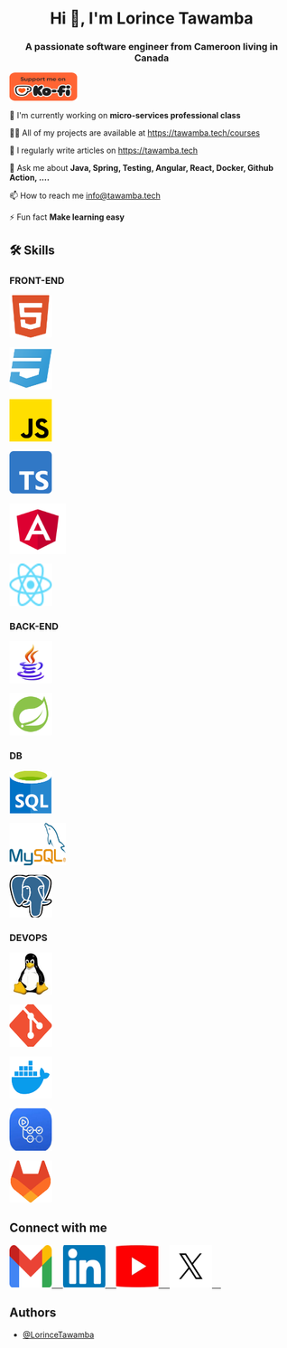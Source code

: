 #  <h1 align="center">Hi 👋, I'm Lorince Tawamba</h1> 

### **<p align="center">A passionate software engineer from Cameroon living in Canada</p>**

<p> 
	<a href="https://ko-fi.com/lorincetawamba" target="_blank">
		<img src="https://github.com/LorinceTawamba/LorinceTawamba/blob/main/images/kofi.png" alt="Kofi" height="50" width="120" /> 
	</a> 
</p>

🔭 I'm currently working on **micro-services professional class** 

👩‍💻 All of my projects are available at https://tawamba.tech/courses 

📝 I regularly write articles on https://tawamba.tech 

💬 Ask me about **Java, Spring, Testing, Angular, React, Docker, Github Action, ....** 

📫 How to reach me info@tawamba.tech 

⚡️ Fun fact **Make learning easy** 

## 🛠 Skills

### FRONT-END 
<p>
<img src="https://github.com/LorinceTawamba/LorinceTawamba/blob/main/images/html5.png" alt="HTML5" height="75" width="75" /> &nbsp;&nbsp;&nbsp; 

<img src="https://github.com/LorinceTawamba/LorinceTawamba/blob/main/images/css3.png" alt="CSS3" height="75" width="75" /> &nbsp;&nbsp;&nbsp;

<img src="https://github.com/LorinceTawamba/LorinceTawamba/blob/main/images/js.png" alt="JavaScript" height="75" width="75" /> &nbsp;&nbsp;&nbsp;

<img src="https://github.com/LorinceTawamba/LorinceTawamba/blob/main/images/typescript.png" alt="TypeScript" height="75" width="75" /> &nbsp;&nbsp;&nbsp;

<img src="https://github.com/LorinceTawamba/LorinceTawamba/blob/main/images/Angular.svg" alt="Angular" height="90" width="100" /> &nbsp;&nbsp;&nbsp;

<img src="https://github.com/LorinceTawamba/LorinceTawamba/blob/main/images/react.svg" alt="React" height="75" width="75" /> &nbsp;&nbsp;&nbsp;
</p> 

### BACK-END 
<p>
<img src="https://github.com/LorinceTawamba/LorinceTawamba/blob/main/images/java.png" alt="Java" height="75" width="75" /> &nbsp;&nbsp;&nbsp;

<img src="https://github.com/LorinceTawamba/LorinceTawamba/blob/main/images/springboot.png" alt="Spring Boot" height="75" width="75" /> &nbsp;&nbsp;&nbsp;
</p> 

### DB 
<p>
<img src="https://github.com/LorinceTawamba/LorinceTawamba/blob/main/images/sql.png" alt="SQL" height="75" width="75" /> &nbsp;&nbsp;&nbsp;

<img src="https://github.com/LorinceTawamba/LorinceTawamba/blob/main/images/mysql.png" alt="Mysql" height="75" width="100" /> &nbsp;&nbsp;&nbsp;

<img src="https://github.com/LorinceTawamba/LorinceTawamba/blob/main/images/postgresql.png" alt="Postegresql" height="75" width="75" /> &nbsp;&nbsp;&nbsp;
</p> 

### DEVOPS 
<p>
<img src="https://github.com/LorinceTawamba/LorinceTawamba/blob/main/images/linux.jpeg" alt="Linux" height="75" width="75" /> &nbsp;&nbsp;&nbsp;

<img src="https://github.com/LorinceTawamba/LorinceTawamba/blob/main/images/git.png" alt="Git" height="75" width="75" /> &nbsp;&nbsp;&nbsp;

<img src="https://github.com/LorinceTawamba/LorinceTawamba/blob/main/images/docker.png" alt="Docker" height="75" width="75" /> &nbsp;&nbsp;&nbsp;

<img src="https://github.com/LorinceTawamba/LorinceTawamba/blob/main/images/githubaction.jpeg" alt="Github Action" height="75" width="75" /> &nbsp;&nbsp;&nbsp;

<img src="https://github.com/LorinceTawamba/LorinceTawamba/blob/main/images/gitlab.png" alt="Gitlab" height="75" width="75" /> &nbsp;&nbsp;&nbsp;
</p> 

## Connect with me
<p>  
	<a href="mailto:lorince.tawamba@gmail.com" target="_blank">
		<img src="https://github.com/LorinceTawamba/LorinceTawamba/blob/main/images/gmail.webp" alt="Linkedin" height="75" width="75" /> &nbsp;&nbsp;&nbsp;
	</a>
	<a href="https://www.linkedin.com/in/lorincetawamba/" target="_blank">
		<img src="https://github.com/LorinceTawamba/LorinceTawamba/blob/main/images/linkedin.png" alt="Linkedin" height="75" width="75" /> &nbsp;&nbsp;&nbsp;
	</a>
	<a href="https://www.youtube.com/@LorinceTawamba" target="_blank">
		<img src="https://github.com/LorinceTawamba/LorinceTawamba/blob/main/images/youtube.jpeg" alt="Youtube" height="75" width="75" /> &nbsp;&nbsp;&nbsp;
	</a>
	<a href="https://www.x.com/@LorinceTawamba" target="_blank">
		<img src="https://github.com/LorinceTawamba/LorinceTawamba/blob/main/images/x.png" alt="X" height="75" width="75" /> &nbsp;&nbsp;&nbsp;
	</a>
</p>

## Authors

- [@LorinceTawamba](https://www.github.com/LorinceTawamba)
